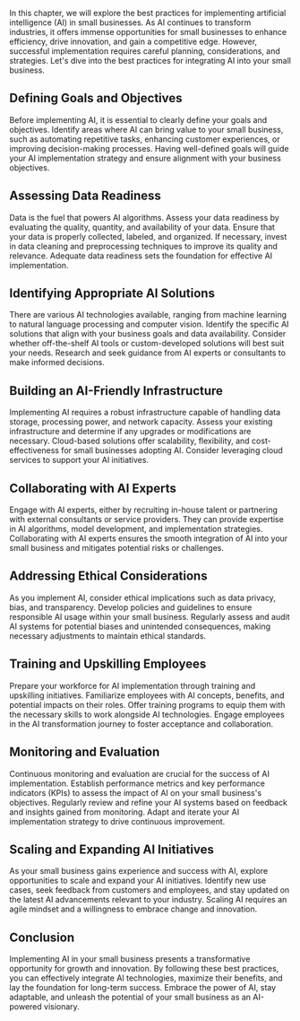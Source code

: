 
In this chapter, we will explore the best practices for implementing artificial intelligence (AI) in small businesses. As AI continues to transform industries, it offers immense opportunities for small businesses to enhance efficiency, drive innovation, and gain a competitive edge. However, successful implementation requires careful planning, considerations, and strategies. Let's dive into the best practices for integrating AI into your small business.

## Defining Goals and Objectives

Before implementing AI, it is essential to clearly define your goals and objectives. Identify areas where AI can bring value to your small business, such as automating repetitive tasks, enhancing customer experiences, or improving decision-making processes. Having well-defined goals will guide your AI implementation strategy and ensure alignment with your business objectives.

## Assessing Data Readiness

Data is the fuel that powers AI algorithms. Assess your data readiness by evaluating the quality, quantity, and availability of your data. Ensure that your data is properly collected, labeled, and organized. If necessary, invest in data cleaning and preprocessing techniques to improve its quality and relevance. Adequate data readiness sets the foundation for effective AI implementation.

## Identifying Appropriate AI Solutions

There are various AI technologies available, ranging from machine learning to natural language processing and computer vision. Identify the specific AI solutions that align with your business goals and data availability. Consider whether off-the-shelf AI tools or custom-developed solutions will best suit your needs. Research and seek guidance from AI experts or consultants to make informed decisions.

## Building an AI-Friendly Infrastructure

Implementing AI requires a robust infrastructure capable of handling data storage, processing power, and network capacity. Assess your existing infrastructure and determine if any upgrades or modifications are necessary. Cloud-based solutions offer scalability, flexibility, and cost-effectiveness for small businesses adopting AI. Consider leveraging cloud services to support your AI initiatives.

## Collaborating with AI Experts

Engage with AI experts, either by recruiting in-house talent or partnering with external consultants or service providers. They can provide expertise in AI algorithms, model development, and implementation strategies. Collaborating with AI experts ensures the smooth integration of AI into your small business and mitigates potential risks or challenges.

## Addressing Ethical Considerations

As you implement AI, consider ethical implications such as data privacy, bias, and transparency. Develop policies and guidelines to ensure responsible AI usage within your small business. Regularly assess and audit AI systems for potential biases and unintended consequences, making necessary adjustments to maintain ethical standards.

## Training and Upskilling Employees

Prepare your workforce for AI implementation through training and upskilling initiatives. Familiarize employees with AI concepts, benefits, and potential impacts on their roles. Offer training programs to equip them with the necessary skills to work alongside AI technologies. Engage employees in the AI transformation journey to foster acceptance and collaboration.

## Monitoring and Evaluation

Continuous monitoring and evaluation are crucial for the success of AI implementation. Establish performance metrics and key performance indicators (KPIs) to assess the impact of AI on your small business's objectives. Regularly review and refine your AI systems based on feedback and insights gained from monitoring. Adapt and iterate your AI implementation strategy to drive continuous improvement.

## Scaling and Expanding AI Initiatives

As your small business gains experience and success with AI, explore opportunities to scale and expand your AI initiatives. Identify new use cases, seek feedback from customers and employees, and stay updated on the latest AI advancements relevant to your industry. Scaling AI requires an agile mindset and a willingness to embrace change and innovation.

## Conclusion

Implementing AI in your small business presents a transformative opportunity for growth and innovation. By following these best practices, you can effectively integrate AI technologies, maximize their benefits, and lay the foundation for long-term success. Embrace the power of AI, stay adaptable, and unleash the potential of your small business as an AI-powered visionary.

